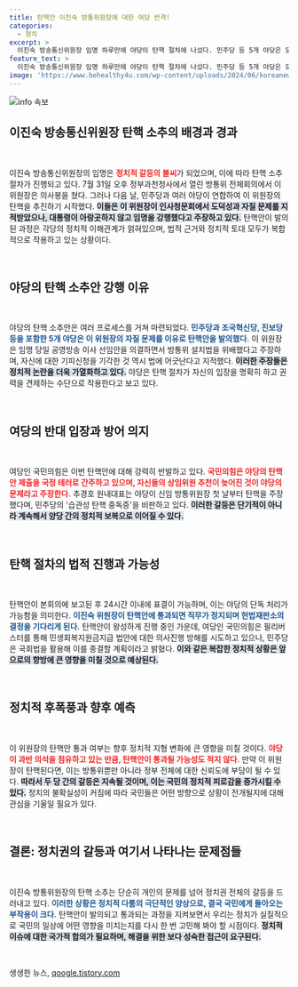 ```yaml
---
title: 탄핵안 이진숙 방통위원장에 대한 여당 반격!
categories:
  - 정치
excerpt: >
  이진숙 방송통신위원장 임명 하루만에 야당이 탄핵 절차에 나섰다. 민주당 등 5개 야당은 도덕성과 자질 문제를 이유로 탄핵안을 발의하며, 2일 본회의에서 단독 처리가 예상된다.
feature_text: >
  이진숙 방송통신위원장 임명 하루만에 야당이 탄핵 절차에 나섰다. 민주당 등 5개 야당은 도덕성과 자질 문제를 이유로 탄핵안을 발의하며, 2일 본회의에서 단독 처리가 예상된다.
image: 'https://www.behealthy4u.com/wp-content/uploads/2024/06/koreanews.jpg'
---
```


<p><img src="https://www.behealthy4u.com/wp-content/uploads/2024/06/koreanews.jpg" alt="info 속보" /></p>

<h2 data-ke-size="size26">이진숙 방송통신위원장 탄핵 소추의 배경과 경과</h2>

<p data-ke-size="size16">&nbsp;</p>

<p>이진숙 방송통신위원장의 임명은 <b><span style="color: #ee2323;">정치적 갈등의 불씨</span></b>가 되었으며, 이에 따라 탄핵 소추 절차가 진행되고 있다. 7월 31일 오후 정부과천청사에서 열린 방통위 전체회의에서 이 위원장은 의사봉을 쳤다. 그러나 다음 날, 민주당과 여러 야당이 연합하여 이 위원장의 탄핵을 추진하기 시작했다. <b><span style="background-color: #21538527;">이들은 이 위원장이 인사청문회에서 도덕성과 자질 문제를 지적받았으나, 대통령이 아랑곳하지 않고 임명을 강행했다고 주장하고 있다.</span></b> 탄핵안이 발의된 과정은 각당의 정치적 이해관계가 얽혀있으며, 법적 근거와 정치적 토대 모두가 복합적으로 작용하고 있는 상황이다. </p>

<p>&nbsp;</p>

<h2 data-ke-size="size26">야당의 탄핵 소추안 강행 이유</h2>

<p data-ke-size="size16">&nbsp;</p>

<p>야당의 탄핵 소추안은 여러 프로세스를 거쳐 마련되었다. <b><span style="color: #1a5490;">민주당과 조국혁신당, 진보당 등을 포함한 5개 야당은 이 위원장의 자질 문제를 이유로 탄핵안을 발의했다.</span></b> 이 위원장은 임명 당일 공영방송 이사 선임안을 의결하면서 방통위 설치법을 위배했다고 주장하며, 자신에 대한 기피신청을 기각한 것 역시 법에 어긋난다고 지적했다. <b><span style="background-color: #21538527;">이러한 주장들은 정치적 논란을 더욱 가열화하고 있다.</span></b> 야당은 탄핵 절차가 자신의 입장을 명확히 하고 권력을 견제하는 수단으로 작용한다고 보고 있다. </p>

<p>&nbsp;</p>

<h2 data-ke-size="size26">여당의 반대 입장과 방어 의지</h2>

<p data-ke-size="size16">&nbsp;</p>

<p>여당인 국민의힘은 이번 탄핵안에 대해 강력히 반발하고 있다. <b><span style="color: #ee2323;">국민의힘은 야당의 탄핵안 제출을 국정 테러로 간주하고 있으며, 자신들의 상임위원 추천이 늦어진 것이 야당의 문제라고 주장한다.</span></b> 추경호 원내대표는 야당이 신임 방통위원장 첫 날부터 탄핵을 주장했다며, 민주당의 '습관성 탄핵 중독증'을 비판하고 있다. <b><span style="background-color: #21538527;">이러한 갈등은 단기적이 아니라 계속해서 양당 간의 정치적 보복으로 이어질 수 있다.</span></b> </p>

<p>&nbsp;</p>

<h2 data-ke-size="size26">탄핵 절차의 법적 진행과 가능성</h2>

<p data-ke-size="size16">&nbsp;</p>

<p>탄핵안이 본회의에 보고된 후 24시간 이내에 표결이 가능하며, 이는 야당의 단독 처리가 가능함을 의미한다. <b><span style="color: #1a5490;">이진숙 위원장이 탄핵안에 통과되면 직무가 정지되며 헌법재판소의 결정을 기다리게 된다.</span></b> 탄핵안이 왕성하게 진행 중인 가운데, 여당인 국민의힘은 필리버스터를 통해 민생회복지원금지급 법안에 대한 의사진행 방해를 시도하고 있으나, 민주당은 국회법을 활용해 이를 종결할 계획이라고 밝혔다. <b><span style="background-color: #21538527;">이와 같은 복잡한 정치적 상황은 앞으로의 향방에 큰 영향을 미칠 것으로 예상된다.</span></b> </p>

<p>&nbsp;</p>

<h2 data-ke-size="size26">정치적 후폭풍과 향후 예측</h2>

<p data-ke-size="size16">&nbsp;</p>

<p>이 위원장의 탄핵안 통과 여부는 향후 정치적 지형 변화에 큰 영향을 미칠 것이다. <b><span style="color: #ee2323;">야당이 과반 의석을 점유하고 있는 만큼, 탄핵안이 통과될 가능성도 적지 않다.</span></b> 만약 이 위원장이 탄핵된다면, 이는 방통위뿐만 아니라 정부 전체에 대한 신뢰도에 부담이 될 수 있다. <b><span style="background-color: #21538527;">따라서 두 당 간의 갈등은 지속될 것이며, 이는 국민의 정치적 피로감을 증가시킬 수 있다.</span></b> 정치의 불확실성이 커짐에 따라 국민들은 어떤 방향으로 상황이 전개될지에 대해 관심을 기울일 필요가 있다. </p>

<p>&nbsp;</p>

<h2 data-ke-size="size26">결론: 정치권의 갈등과 여기서 나타나는 문제점들</h2>

<p data-ke-size="size16">&nbsp;</p>

<p>이진숙 방통위원장의 탄핵 소추는 단순히 개인의 문제를 넘어 정치권 전체의 갈등을 드러내고 있다. <b><span style="color: #1a5490;">이러한 상황은 정치적 다툼의 극단적인 양상으로, 결국 국민에게 돌아오는 부작용이 크다.</span></b> 탄핵안이 발의되고 통과되는 과정을 지켜보면서 우리는 정치가 실질적으로 국민의 일상에 어떤 영향을 미치는지를 다시 한 번 고민해 봐야 할 시점이다. <b><span style="background-color: #21538527;">정치적 이슈에 대한 국가적 합의가 필요하며, 해결을 위한 보다 성숙한 접근이 요구된다.</span></b> </p>

<p data-ke-size="size16">&nbsp;</p>
생생한 뉴스, <a href="https://qoogle.tistory.com" rel="dofollow">qoogle.tistory.com</a>


